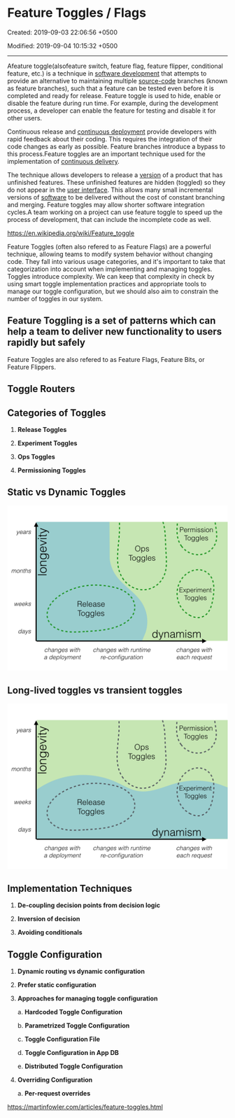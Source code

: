 # Feature Toggles / Flags

Created: 2019-09-03 22:06:56 +0500

Modified: 2019-09-04 10:15:32 +0500

---

Afeature toggle(alsofeature switch, feature flag, feature flipper, conditional feature, etc.) is a technique in [software development](https://en.wikipedia.org/wiki/Software_development) that attempts to provide an alternative to maintaining multiple [source-code](https://en.wikipedia.org/wiki/Source_code) branches (known as feature branches), such that a feature can be tested even before it is completed and ready for release. Feature toggle is used to hide, enable or disable the feature during run time. For example, during the development process, a developer can enable the feature for testing and disable it for other users.

Continuous release and [continuous deployment](https://en.wikipedia.org/wiki/Continuous_deployment) provide developers with rapid feedback about their coding. This requires the integration of their code changes as early as possible. Feature branches introduce a bypass to this process.Feature toggles are an important technique used for the implementation of [continuous delivery](https://en.wikipedia.org/wiki/Continuous_delivery).

The technique allows developers to release a [version](https://en.wikipedia.org/wiki/Software_versioning) of a product that has unfinished features. These unfinished features are hidden (toggled) so they do not appear in the [user interface](https://en.wikipedia.org/wiki/User_interface). This allows many small incremental versions of [software](https://en.wikipedia.org/wiki/Software) to be delivered without the cost of constant branching and merging. Feature toggles may allow shorter software integration cycles.A team working on a project can use feature toggle to speed up the process of development, that can include the incomplete code as well.

<https://en.wikipedia.org/wiki/Feature_toggle>

Feature Toggles (often also refered to as Feature Flags) are a powerful technique, allowing teams to modify system behavior without changing code. They fall into various usage categories, and it's important to take that categorization into account when implementing and managing toggles. Toggles introduce complexity. We can keep that complexity in check by using smart toggle implementation practices and appropriate tools to manage our toggle configuration, but we should also aim to constrain the number of toggles in our system.

## Feature Toggling is a set of patterns which can help a team to deliver new functionality to users rapidly but safely

Feature Toggles are also refered to as Feature Flags, Feature Bits, or Feature Flippers.

## Toggle Routers

## Categories of Toggles

1. **Release Toggles**

2. **Experiment Toggles**

3. **Ops Toggles**

4. **Permissioning Toggles**

## Static vs Dynamic Toggles

![years months days o ' Permission Toggles Ops Toggles ' Experiment 1 Toggles Release Toggles dynamism changes with a deployment changes with runtime re-configuration changes with each request ](../../media/DevOps-DevOps-Feature-Toggles---Flags-image1.png)

## Long-lived toggles vs transient toggles

![years months days o : Permission Toggles Ops Toggles ' Experiment , Toggles Release Toggles dynamism changes with a deployment changes with runtime re-configuration changes with each request ](../../media/DevOps-DevOps-Feature-Toggles---Flags-image2.png)

## Implementation Techniques

1. **De-coupling decision points from decision logic**

2. **Inversion of decision**

3. **Avoiding conditionals**

## Toggle Configuration

1. **Dynamic routing vs dynamic configuration**

2. **Prefer static configuration**

3. **Approaches for managing toggle configuration**

    a.  **Hardcoded Toggle Configuration**

    b.  **Parametrized Toggle Configuration**

    c.  **Toggle Configuration File**

    d.  **Toggle Configuration in App DB**

    e.  **Distributed Toggle Configuration**

4. **Overriding Configuration**

    a.  **Per-request overrides**

<https://martinfowler.com/articles/feature-toggles.html>
